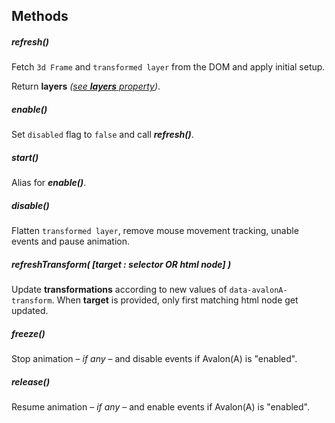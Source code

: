 ## <a name="methods"></a> Methods
##### *refresh()*
Fetch `3d Frame` and `transformed layer` from the DOM and apply initial setup.

Return **layers** *([see **layers** property](#layers))*.

##### *enable()*
Set `disabled` flag to `false` and call ***refresh()***.

##### *start()*
Alias for ***enable()***.

##### *disable()*
Flatten `transformed layer`, remove mouse movement tracking, unable events and pause animation.

##### <a name="refreshTransform"></a> *refreshTransform( [target : selector OR html node] )*
Update **transformations** according to new values of `data-avalonA-transform`.
When **target** is provided, only first matching html node get updated.

##### *freeze()*
Stop animation – *if any* – and disable events if Avalon(A) is "enabled".

##### *release()*
Resume animation – *if any* – and enable events if Avalon(A) is "enabled".